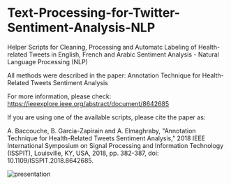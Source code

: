 # Text-Processing-for-Twitter-Sentiment-Analysis-NLP
Helper Scripts for Cleaning, Processing and Automatc Labeling of Health-related Tweets in English, French and Arabic
Sentiment Analysis - Natural Language Processing (NLP)

All methods were described in the paper: Annotation Technique for Health-Related Tweets Sentiment Analysis

For more information, please check: https://ieeexplore.ieee.org/abstract/document/8642685

If you are using one of the available scripts, please cite the paper as:

A. Baccouche, B. Garcia-Zapirain and A. Elmaghraby, "Annotation Technique for Health-Related Tweets Sentiment Analysis," 2018 IEEE International Symposium on Signal Processing and Information Technology (ISSPIT), Louisville, KY, USA, 2018, pp. 382-387, doi: 10.1109/ISSPIT.2018.8642685.


![presentation](https://user-images.githubusercontent.com/51833664/113951450-977e3a80-97e1-11eb-9ff5-5e4207f071bb.png)

